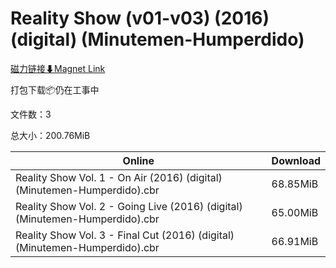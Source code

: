 # Reality Show (v01-v03) (2016) (digital) (Minutemen-Humperdido)

[磁力链接⬇Magnet Link](magnet:?xt=urn:btih:3fe3475f73386c2232058515e66b8dbe92ef7d98&dn=Reality%20Show%20%28v01-v03%29%20%282016%29%20%28digital%29%20%28Minutemen-Humperdido%29)

打包下载📦仍在工事中

文件数：3

总大小：200.76MiB

Online | Download
--- | ---
Reality Show Vol. 1 - On Air (2016) (digital) (Minutemen-Humperdido).cbr | 68.85MiB
Reality Show Vol. 2 - Going Live (2016) (digital) (Minutemen-Humperdido).cbr | 65.00MiB
Reality Show Vol. 3 - Final Cut (2016) (digital) (Minutemen-Humperdido).cbr | 66.91MiB